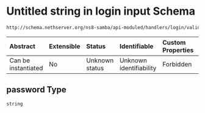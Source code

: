 # Untitled string in login input Schema

```txt
http://schema.nethserver.org/ns8-samba/api-moduled/handlers/login/validate-input.json#/properties/password
```



| Abstract            | Extensible | Status         | Identifiable            | Custom Properties | Additional Properties | Access Restrictions | Defined In                                                                |
| :------------------ | :--------- | :------------- | :---------------------- | :---------------- | :-------------------- | :------------------ | :------------------------------------------------------------------------ |
| Can be instantiated | No         | Unknown status | Unknown identifiability | Forbidden         | Allowed               | none                | [validate-input.json\*](login/validate-input.json "open original schema") |

## password Type

`string`
